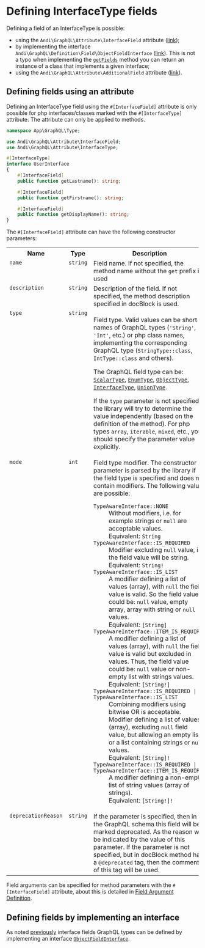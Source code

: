 # Defining InterfaceType fields

Defining a field of an InterfaceType is possible:
- using the `Andi\GraphQL\Attribute\InterfaceField` attribute ([link](#interface-field-via-attribute));
- by implementing the interface `Andi\GraphQL\Definition\Field\ObjectFieldInterface` ([link](#interface-field-via-interface)).
  This is not a typo when implementing the [`getFields`](interface-type.md#interface-type-interface-get-fields) method
  you can return an instance of a class that implements a given interface;
- using the `Andi\GraphQL\Attribute\AdditionalField` attribute ([link](additional-field.md)).

## <a id="interface-field-via-attribute">Defining fields using an attribute</a>

Defining an InterfaceType field using the `#[InterfaceField]` attribute is only possible for
php interfaces/classes marked with the `#[InterfaceType]` attribute. The attribute can only be applied to
methods.

```php
namespace App\GraphQL\Type;

use Andi\GraphQL\Attribute\InterfaceField;
use Andi\GraphQL\Attribute\InterfaceType;

#[InterfaceType]
interface UserInterface
{
    #[InterfaceField]
    public function getLastname(): string;

    #[InterfaceField]
    public function getFirstname(): string;

    #[InterfaceField]
    public function getDisplayName(): string;
}
```

The `#[InterfaceField]` attribute can have the following constructor parameters:

<table>
    <tr>
        <th>Name</th>
        <th>Type</th>
        <th>Description</th>
    </tr>
    <tr>
        <td valign="top"><code>name</code></td>
        <td valign="top"><code>string</code></td>
        <td valign="top">
            Field name. If not specified, the method name without the <code>get</code> prefix is ​​used
        </td>
    </tr>
    <tr>
        <td valign="top"><code>description</code></td>
        <td valign="top"><code>string</code></td>
        <td valign="top">
            Description of the field. If not specified, the method description specified in docBlock is used.
        </td>
    </tr>
    <tr>
        <td valign="top"><code>type</code></td>
        <td valign="top"><code>string</code></td>
        <td valign="top">
            <p>
                Field type. Valid values ​​can be short names of GraphQL types
                (<code>'String'</code>, <code>'Int'</code>, etc.) or php class names,
                implementing the corresponding GraphQL type
                (<code>StringType::class</code>, <code>IntType::class</code> and others).
            </p>
            <p>
                The GraphQL field type can be: <a href="scalar-type.md"><code>ScalarType</code></a>,
                <a href="enum-type.md"><code>EnumType</code></a>,
                <a href="object-type.md"><code>ObjectType</code></a>,
                <a href="interface-type.md"><code>InterfaceType</code></a>,
                <a href="union-type.md"><code>UnionType</code></a>.
            </p>
            <p>
                If the <code>type</code> parameter is not specified, the library will try to determine the value
                independently (based on the definition of the method). For php types <code>array</code>,
                <code>iterable</code>, <code>mixed</code>, etc., you should specify the parameter value explicitly.
            </p>
        </td>
    </tr>
    <tr>
        <td valign="top"><code>mode</code></td>
        <td valign="top"><code>int</code></td>
        <td valign="top">
            Field type modifier. The constructor parameter is parsed by the library
            if the field type is specified and does not contain modifiers. The following values ​​are possible:
            <dl>
                <dt><code>TypeAwareInterface::NONE</code></dt>
                <dd>
                    Without modifiers, i.e. for example strings or <code>null</code> are acceptable
                    values.<br />
                    Equivalent: <code>String</code>
                </dd>
                <dt><code>TypeAwareInterface::IS_REQUIRED</code></dt>
                <dd>
                    Modifier excluding <code>null</code> value, i.e. the field value will be
                    string.<br />
                    Equivalent: <code>String!</code>
                </dd>
                <dt><code>TypeAwareInterface::IS_LIST</code></dt>
                <dd>
                    A modifier defining a list of values ​​(array), with <code>null</code>
                    the field value is valid. So the field value could be:
                    <code>null</code> value, empty array, array with string or
                    <code>null</code> values.<br />
                    Equivalent: <code>[String]</code>
                </dd>
                <dt><code>TypeAwareInterface::ITEM_IS_REQUIRED</code></dt>
                <dd>
                    A modifier defining a list of values ​​(array), with <code>null</code>
                    the field value is valid but excluded in values. Thus, the field value
                    could be: <code>null</code> value or non-empty list with strings
                    values.<br />
                    Equivalent: <code>[String!]</code>
                </dd>
                <dt><code>TypeAwareInterface::IS_REQUIRED | TypeAwareInterface::IS_LIST</code></dt>
                <dd>
                    Combining modifiers using bitwise OR is acceptable.<br />
                    Modifier defining a list of values ​​(array), excluding <code>null</code>
                    field value, but allowing an empty list or a list containing strings or
                    <code>null</code> values.<br />
                    Equivalent: <code>[String]!</code>
                </dd>
                <dt><code>TypeAwareInterface::IS_REQUIRED | TypeAwareInterface::ITEM_IS_REQUIRED</code></dt>
                <dd>
                    A modifier defining a non-empty list of string values ​​(array of strings).<br />
                    Equivalent: <code>[String!]!</code>
                </dd>
            </dl>
        </td>
    </tr>
    <tr>
        <td valign="top"><code>deprecationReason</code></td>
        <td valign="top"><code>string</code></td>
        <td valign="top">
            If the parameter is specified, then in the GraphQL schema this field will be marked deprecated. As
            the reason will be indicated by the value of this parameter. If the parameter is not specified, but in
            docBlock method has a <code>@deprecated</code> tag, then the comment of this tag will be used.
        </td>
    </tr>
</table>

Field arguments can be specified for method parameters with the `#[InterfaceField]` attribute, about this
is detailed in [Field Argument Definition](argument.md#argument-via-attribute).

## <a id="interface-field-via-interface">Defining fields by implementing an interface</a>

As noted [previously](interface-type.md#interface-type-interface-get-fields) interface fields
GraphQL types can be defined by implementing an interface
[`ObjectFieldInterface`](object-field.md#object-field-via-interface).
